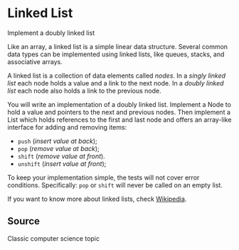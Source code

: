 # Linked List

Implement a doubly linked list

Like an array, a linked list is a simple linear data structure. Several common data types can be implemented using
linked lists, like queues, stacks, and associative arrays.

A linked list is a collection of data elements called *nodes*. In a
*singly linked list* each node holds a value and a link to the next node. In a *doubly linked list* each node also holds
a link to the previous node.

You will write an implementation of a doubly linked list. Implement a Node to hold a value and pointers to the next and
previous nodes. Then implement a List which holds references to the first and last node and offers an array-like
interface for adding and removing items:

* `push` (*insert value at back*);
* `pop` (*remove value at back*);
* `shift` (*remove value at front*).
* `unshift` (*insert value at front*);

To keep your implementation simple, the tests will not cover error conditions. Specifically: `pop` or `shift` will never
be called on an empty list.

If you want to know more about linked lists, check [Wikipedia](https://en.wikipedia.org/wiki/Linked_list).

## Source

Classic computer science topic



